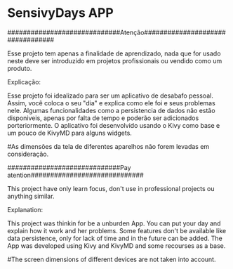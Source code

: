 # SensivyDays APP

#############################Atenção#################################

Esse projeto tem apenas a finalidade de aprendizado, nada que for usado neste deve ser introduzido em projetos profissionais ou vendido como um produto.

Explicação:

Esse projeto foi idealizado para ser um aplicativo de desabafo pessoal. Assim, você coloca o seu "dia" e explica como ele foi e seus problemas nele. Algumas funcionalidades como a persistencia de dados não estão disponiveis, apenas por falta de tempo e poderão ser adicionados porteriormente. O aplicativo foi desenvolvido usando o Kivy como base e um pouco de KivyMD para alguns widgets.

#As dimensões da tela de diferentes aparelhos não forem levadas em consideração.

#############################Pay atention#############################

This project have only learn focus, don't use in professional projects ou anything similar.

Explanation:

This project was thinkin for be a unburden App. You can put your day and explain how it work and her problems. Some features don't be available like data persistence, only for lack of time and in the future can be added. The App was developed using Kivy and KivyMD and some recourses as a base.

#The screen dimensions of different devices are not taken into account.

